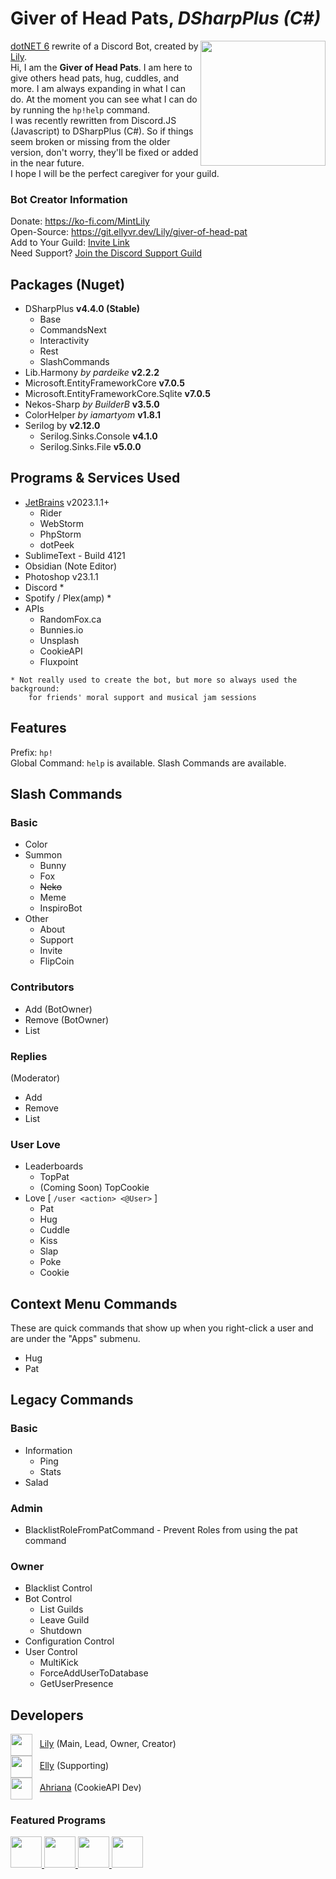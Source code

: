 <h1>Giver of Head Pats, <i>DSharpPlus (C#)</i></h1>
<img src="https://i.mintlily.lgbt/HeadPatSharp.png" align="right" width="200" height="200" />
<p>
<a href="https://dotnet.microsoft.com/en-us/download/dotnet/6.0" target="_blank">dotNET 6</a> rewrite of a Discord Bot, 
created by <a href="https://mintlily.lgbt/">Lily</a>. <br>
Hi, I am the <b>Giver of Head Pats</b>. I am here to give others head pats, hug, cuddles, and more. I am always expanding in what I can do.
At the moment you can see what I can do by running the <code>hp!help</code> command. <br>
I was recently rewritten from Discord.JS (Javascript) to DSharpPlus (C#). So if things seem broken or missing from the older version, don't worry, they'll be fixed
or added in the near future.<br>
I hope I will be the perfect caregiver for your guild.
</p>

<h3>Bot Creator Information</h3>
<p>
Donate: <a href="https://ko-fi.com/MintLily" target="_blank">https://ko-fi.com/MintLily</a><br>
Open-Source: <a href="https://git.ellyvr.dev/Lily/giver-of-head-pat" target="_blank">https://git.ellyvr.dev/Lily/giver-of-head-pat</a><br>
Add to Your Guild: <a href="https://discord.com/api/oauth2/authorize?client_id=489144212911030304&permissions=1238830009424&scope=applications.commands%20bot" target="_blank">Invite Link</a><br>
Need Support? <a href="https://discord.gg/Qg9eVB34sq" target="_blank">Join the Discord Support Guild</a><br>
</p>

<h2>Packages (Nuget)</h2>
<ul>
    <li>DSharpPlus <b>v4.4.0 (Stable)</b>
        <ul>
            <li>Base</li>
            <li>CommandsNext</li>
            <li>Interactivity</li>
            <li>Rest</li>
            <li>SlashCommands</li>
        </ul>
    </li>
    <li>Lib.Harmony <i>by pardeike</i> <b>v2.2.2</b></li>
    <li>Microsoft.EntityFrameworkCore <b>v7.0.5</b></li>
    <li>Microsoft.EntityFrameworkCore.Sqlite <b>v7.0.5</b></li>
    <li>Nekos-Sharp <i>by BuilderB</i> <b>v3.5.0</b></li>
    <li>ColorHelper <i>by iamartyom</i> <b>v1.8.1</b></li>
    <li>Serilog by <b>v2.12.0</b>
        <ul>
            <li>Serilog.Sinks.Console <b>v4.1.0</b></li>
            <li>Serilog.Sinks.File <b>v5.0.0</b></li>
        </ul>
    </li>
</ul>

<h2>Programs & Services Used</h2>
<ul>
    <li><a href="https://jb.gg/OpenSourceSupport" target="_blank">JetBrains</a> v2023.1.1+
        <ul>
            <li>Rider</li>
            <li>WebStorm</li>
            <li>PhpStorm</li>
            <li>dotPeek</li>
        </ul>
    </li>
    <li>SublimeText - Build 4121</li>
    <li>Obsidian (Note Editor)</li>
    <li>Photoshop v23.1.1</li>
    <li>Discord *</li>
    <li>Spotify / Plex(amp) *</li>
    <li>APIs
        <ul>
            <li>RandomFox.ca</li>
            <li>Bunnies.io</li>
            <li>Unsplash</li>
            <li>CookieAPI</li>
            <li>Fluxpoint</li>
        </ul>
    </li>
</ul>

```
* Not really used to create the bot, but more so always used the background:
    for friends' moral support and musical jam sessions
```

<h2>Features</h2>
<p>Prefix: <code>hp!</code><br> Global Command: <code>help</code> is available. Slash Commands are available.</p>

<h2>Slash Commands</h2>
<h3>Basic</h3>
<ul>
    <li>Color</li>
    <li>Summon
        <ul>
            <li>Bunny</li>
            <li>Fox</li>
            <li><s>Neko</s></li>
            <li>Meme</li>
            <li>InspiroBot</li>
        </ul>
    </li>
    <li>Other
        <ul>
            <li>About</li>
            <li>Support</li>
            <li>Invite</li>
            <li>FlipCoin</li>
        </ul>
    </li>
</ul>
<h3>Contributors</h3>
<ul>
    <li>Add (BotOwner)</li>
    <li>Remove (BotOwner)</li>
    <li>List</li>
</ul>
<h3>Replies</h3>
<p>(Moderator)</p>
<ul>
    <li>Add</li>
    <li>Remove</li>
    <li>List</li>
</ul>
<h3>User Love</h3>
<ul>
    <li>Leaderboards
        <ul>
            <li>TopPat</li>
            <li>(Coming Soon) TopCookie</li>
        </ul>
    </li>
    <li>Love [ <code>/user &lt;action&gt; &lt;@User&gt;</code> ]
        <ul>
            <li>Pat</li>
            <li>Hug</li>
            <li>Cuddle</li>
            <li>Kiss</li>
            <li>Slap</li>
            <li>Poke</li>
            <li>Cookie</li>
        </ul>
    </li>
</ul>

<h2>Context Menu Commands</h2>
<p>
    These are quick commands that show up when you right-click a user and are under the "Apps" submenu.
</p>
<ul>
    <li>Hug</li>
    <li>Pat</li>
</ul>

<h2>Legacy Commands</h2>
<h3>Basic</h3>
<ul>
    <li>Information
        <ul>
            <li>Ping</li>
            <li>Stats</li>
        </ul>
    </li>
    <li>Salad</li>
</ul>
<h3>Admin</h3>
<ul>
    <li>BlacklistRoleFromPatCommand - Prevent Roles from using the pat command</li>
</ul>
<h3>Owner</h3>
<ul>
    <li>Blacklist Control</li>
    <li>Bot Control
        <ul>
            <li>List Guilds</li>
            <li>Leave Guild</li>
            <li>Shutdown</li>
        </ul>
    </li>
    <li>Configuration Control</li>
    <li>User Control
        <ul>
            <li>MultiKick</li>
            <li>ForceAddUserToDatabase</li>
            <li>GetUserPresence</li>
        </ul>
    </li>
</ul>

<h2>Developers</h2>
<img src="https://git.ellyvr.dev/uploads/-/system/user/avatar/7/avatar.png" height="35px" align=center /> &nbsp;
    <a href="https://git.ellyvr.dev/Lily">Lily</a> (Main, Lead, Owner, Creator)<br>
<img src="https://git.ellyvr.dev/uploads/-/system/user/avatar/2/avatar.png" height="35px" align=center /> &nbsp;
    <a href="https://git.ellyvr.dev/Elly">Elly</a> (Supporting)<br>
<img src="https://git.ellyvr.dev/uploads/-/system/user/avatar/16/avatar.png" height="35px" align=center /> &nbsp;
    <a href="https://www.patreon.com/scorespy">Ahriana</a> (CookieAPI Dev)

<h3>Featured Programs</h3>
<a href="https://jb.gg/OpenSourceSupport" target="_blank">
    <img src="https://resources.jetbrains.com/storage/products/company/brand/logos/Rider_icon.svg" height="50px" />
    <img src="https://resources.jetbrains.com/storage/products/company/brand/logos/WebStorm_icon.svg" height="50px" />
    <img src="https://resources.jetbrains.com/storage/products/company/brand/logos/PhpStorm_icon.svg" height="50px" />
    <img src="https://resources.jetbrains.com/storage/products/company/brand/logos/dotPeek_icon.svg" height="50px" />
</a>
